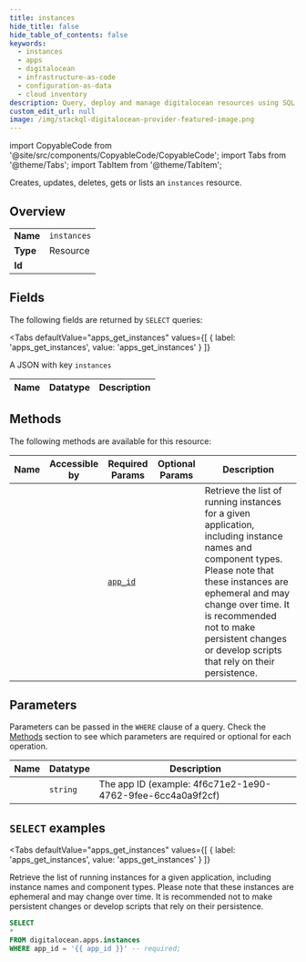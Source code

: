```yaml
--- 
title: instances
hide_title: false
hide_table_of_contents: false
keywords:
  - instances
  - apps
  - digitalocean
  - infrastructure-as-code
  - configuration-as-data
  - cloud inventory
description: Query, deploy and manage digitalocean resources using SQL
custom_edit_url: null
image: /img/stackql-digitalocean-provider-featured-image.png
---
```


import CopyableCode from '@site/src/components/CopyableCode/CopyableCode';
import Tabs from '@theme/Tabs';
import TabItem from '@theme/TabItem';

Creates, updates, deletes, gets or lists an <code>instances</code> resource.

## Overview
<table><tbody>
<tr><td><b>Name</b></td><td><code>instances</code></td></tr>
<tr><td><b>Type</b></td><td>Resource</td></tr>
<tr><td><b>Id</b></td><td><CopyableCode code="digitalocean.apps.instances" /></td></tr>
</tbody></table>

## Fields

The following fields are returned by `SELECT` queries:

<Tabs
    defaultValue="apps_get_instances"
    values={[
        { label: 'apps_get_instances', value: 'apps_get_instances' }
    ]}
>
<TabItem value="apps_get_instances">

A JSON with key `instances`

<table>
<thead>
    <tr>
    <th>Name</th>
    <th>Datatype</th>
    <th>Description</th>
    </tr>
</thead>
<tbody>
</tbody>
</table>
</TabItem>
</Tabs>

## Methods

The following methods are available for this resource:

<table>
<thead>
    <tr>
    <th>Name</th>
    <th>Accessible by</th>
    <th>Required Params</th>
    <th>Optional Params</th>
    <th>Description</th>
    </tr>
</thead>
<tbody>
<tr>
    <td><a href="#apps_get_instances"><CopyableCode code="apps_get_instances" /></a></td>
    <td><CopyableCode code="select" /></td>
    <td><a href="#parameter-app_id"><code>app_id</code></a></td>
    <td></td>
    <td>Retrieve the list of running instances for a given application, including instance names and component types. Please note that these instances are ephemeral and may change over time. It is recommended not to make persistent changes or develop scripts that rely on their persistence.</td>
</tr>
</tbody>
</table>

## Parameters

Parameters can be passed in the `WHERE` clause of a query. Check the [Methods](#methods) section to see which parameters are required or optional for each operation.

<table>
<thead>
    <tr>
    <th>Name</th>
    <th>Datatype</th>
    <th>Description</th>
    </tr>
</thead>
<tbody>
<tr id="parameter-app_id">
    <td><CopyableCode code="app_id" /></td>
    <td><code>string</code></td>
    <td>The app ID (example: 4f6c71e2-1e90-4762-9fee-6cc4a0a9f2cf)</td>
</tr>
</tbody>
</table>

## `SELECT` examples

<Tabs
    defaultValue="apps_get_instances"
    values={[
        { label: 'apps_get_instances', value: 'apps_get_instances' }
    ]}
>
<TabItem value="apps_get_instances">

Retrieve the list of running instances for a given application, including instance names and component types. Please note that these instances are ephemeral and may change over time. It is recommended not to make persistent changes or develop scripts that rely on their persistence.

```sql
SELECT
*
FROM digitalocean.apps.instances
WHERE app_id = '{{ app_id }}' -- required;
```
</TabItem>
</Tabs>
